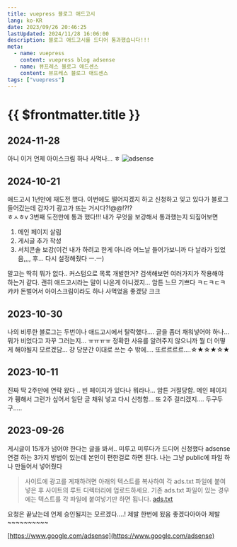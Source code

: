 ```yaml
---
title: vuepress 블로그 애드고시
lang: ko-KR
date: 2023/09/26 20:46:25
lastUpdated: 2024/11/28 16:06:00
description: 블로그 애드고시를 드디어 통과했습니다!!!
meta:
  - name: vuepress
    content: vuepress blog adsense
  - name: 뷰프레스 블로그 애드센스
    content: 뷰프레스 블로그 애드센스
tags: ["vuepress"]
---
```


# {{ $frontmatter.title }}

## 2024-11-28
아니 이거 언제 아이스크림 하나 사먹나... ㅎ
![adsense](~@image/2024/adsense.png)

## 2024-10-21
애드고시 1년만에 재도전 했다. 이번에도 떨어지겠지 하고 신청하고 잊고 있다가 블로그 들어갔는데 갑자기 광고가 뜨는 거시다?!@@!?!?  
ㅎㅅㅎv 3번째 도전만에 통과 했다!!! 내가 무엇을 보강해서 통과했는지 되짚어보면

1. 메인 페이지 살림
2. 게시글 추가 작성
3. 서치콘솔 보강(이건 내가 하려고 한게 아니라 어느날 들어가보니까 다 날라가 있었음,,,, 후... 다시 설정해줬다 ㅡ.ㅡ)

말고는 딱히 뭐가 없다.. 커스텀으로 목록 개발한거? 
검색해보면 여러가지가 작용해야 하는거 같다. 괜히 애드고시라는 말이 나온게 아니겠지...
암튼 느므 기쁘다 ㅋㄷㅋㄷㅋ 캬캬 돈벌어서 아이스크림이라도 하나 사먹었음 좋겠당 크크

## 2023-10-30

나의 비루한 블로그는 두번이나 애드고시에서 탈락했다....
글을 좀더 채워넣어야 하나... 뭐가 비었다고 자꾸 그러는지... ㅠㅠㅠㅠ 정확한 사유를 알려주지 않으니까 뭘 더 어떻게 해야될지 모르겠담... 걍 당분간 이대로 쓰는 수 밖에.... 또르르르르....☆★☆★☆★

## 2023-10-11

진짜 딱 2주만에 연락 왔다 .. 빈 페이지가 있다나 뭐라나... 암튼 거절당함.
메인 페이지가 휑해서 그런가 싶어서 일단 글 채워 넣고 다시 신청함... 또 2주 걸리겠지.... 두구두구.....

## 2023-09-26

게시글이 15개가 넘어야 한다는 글을 봐서.. 미루고 미루다가 드디어 신청했다
adsense 연결 하는 3가지 방법이 있는데 본인이 편한걸로 하면 된다.
나는 그냥 public에 파일 하나 만들어서 넣어줬다

> 사이트에 광고를 게재하려면 아래의 텍스트를 복사하여 각 ads.txt 파일에 붙여넣은 후 사이트의 루트 디렉터리에 업로드하세요. 기존 ads.txt 파일이 있는 경우에는 텍스트를 각 파일에 붙여넣기만 하면 됩니다. [ads.txt](https://support.google.com/adsense/answer/7532444?hl=ko)

요청은 끝났는데 언제 승인될지는 모르겠다....! 제발 한번에 됬음 좋겠다아아아 제발~~~~~~~~~~

[https://www.google.com/adsense](https://www.google.com/adsense)
